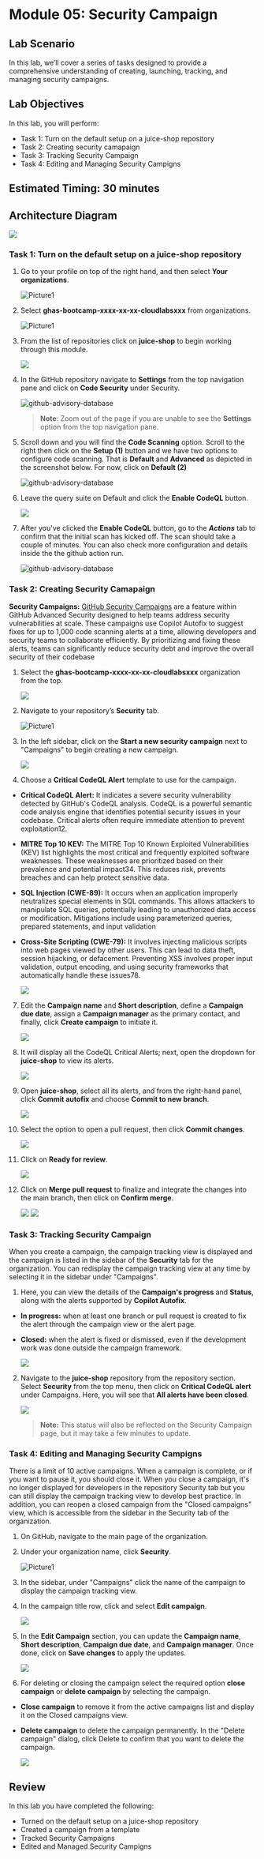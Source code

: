 # Module 05: Security Campaign

## Lab Scenario

 In this lab, we’ll cover a series of tasks designed to provide a comprehensive understanding of creating, launching, tracking, and managing security campaigns.

## Lab Objectives
In this lab, you will perform:

- Task 1: Turn on the default setup on a juice-shop repository
- Task 2: Creating security camapaign
- Task 3: Tracking Security Campaign
- Task 4: Editing and Managing Security Campigns

## Estimated Timing: 30 minutes

## Architecture Diagram

   ![](images/seccamp16.png)

### Task 1: Turn on the default setup on a juice-shop repository

1. Go to your profile on top of the right hand, and then select **Your organizations**.

   ![Picture1](./images/org.png)

1. Select **ghas-bootcamp-xxxx-xx-xx-cloudlabsxxx** from organizations.

   ![Picture1](./images/ghas-exercise1-4.png)

1. From the list of repositories click on **juice-shop** to begin working through this module.

   ![](images/seccamp13.png)

1. In the GitHub repository navigate to **Settings** from the top navigation pane and click on **Code Security** under Security.

   ![github-advisory-database](images/image1.png)

   >**Note**: Zoom out of the page if you are unable to see the **Settings** option from the top navigation pane.

1. Scroll down and you will find the **Code Scanning** option. Scroll to the right then click on the **Setup (1)** button and we have two options to configure code scanning. That is **Default** and **Advanced** as depicted in the screenshot below. For now, click on **Default (2)**

   ![github-advisory-database](images/sec15.png)

1. Leave the query suite on Default and click the **Enable CodeQL** button.

   ![](images/seccamp14.png)

1. After you've clicked the **Enable CodeQL** button, go to the **_Actions_** tab to confirm that the initial scan has kicked off. The scan should take a couple of minutes. You can also check more configuration and details inside the the github action run.

   ![github-advisory-database](images/gf.png)

### Task 2: Creating Security Camapaign

**Security Campaigns:** [GitHub Security Campaigns](https://docs.github.com/ja/enterprise-cloud@latest/code-security/code-scanning/managing-code-scanning-alerts/fixing-alerts-in-security-campaign) are a feature within GitHub Advanced Security designed to help teams address security vulnerabilities at scale. These campaigns use Copilot Autofix to suggest fixes for up to 1,000 code scanning alerts at a time, allowing developers and security teams to collaborate efficiently. By prioritizing and fixing these alerts, teams can significantly reduce security debt and improve the overall security of their codebase

1. Select the **ghas-bootcamp-xxxx-xx-xx-cloudlabsxxx** organization from the top.

   ![](images/seccamp15.png)

1. Navigate to your repository’s **Security** tab.

   ![Picture1](./images/security-tabat.png)

1. In the left sidebar, click on the **Start a new security campaign** next to "Campaigns" to begin creating a new campaign.

    ![](./images/securitycampaign1.png)

1. Choose a **Critical CodeQL Alert** template to use for the campaign.

- **Critical CodeQL Alert:** It indicates a severe security vulnerability detected by GitHub's CodeQL analysis. CodeQL is a powerful semantic code analysis engine that identifies potential security issues in your codebase. Critical alerts often require immediate attention to prevent exploitation12.

- **MITRE Top 10 KEV:** The MITRE Top 10 Known Exploited Vulnerabilities (KEV) list highlights the most critical and frequently exploited software weaknesses. These weaknesses are prioritized based on their prevalence and potential impact34. This reduces risk, prevents breaches and can help protect sensitive data.

- **SQL Injection (CWE-89):** It occurs when an application improperly neutralizes special elements in SQL commands. This allows attackers to manipulate SQL queries, potentially leading to unauthorized data access or modification. Mitigations include using parameterized queries, prepared statements, and input validation

- **Cross-Site Scripting (CWE-79):** It involves injecting malicious scripts into web pages viewed by other users. This can lead to data theft, session hijacking, or defacement. Preventing XSS involves proper input validation, output encoding, and using security frameworks that automatically handle these issues78.

    ![](./images/template2.png)

7. Edit the **Campaign name** and **Short description**, define a **Campaign due date**, assign a **Campaign manager** as the primary contact, and finally, click **Create campaign** to initiate it.

    ![](./images/seccamp1.png)

8. It will display all the CodeQL Critical Alerts; next, open the dropdown for **juice-shop** to view its alerts.

    ![](./images/seccamp2a.png)

9. Open **juice-shop**, select all its alerts, and from the right-hand panel, click **Commit autofix** and choose **Commit to new branch**.

    ![](./images/seccamp3a.png)

10. Select the option to open a pull request, then click **Commit changes**.

    ![](./images/seccamp4a.png)

11. Click on **Ready for review**.

    ![](./images/seccamp5a.png)

12. Click on **Merge pull request** to finalize and integrate the changes into the main branch, then click on **Confirm merge**.

    ![](./images/seccamp6a.png)
    ![](./images/seccamp7a.png)

### Task 3: Tracking Security Campaign

When you create a campaign, the campaign tracking view is displayed and the campaign is listed in the sidebar of the **Security** tab for the organization. You can redisplay the campaign tracking view at any time by selecting it in the sidebar under "Campaigns".

1. Here, you can view the details of the **Campaign's progress** and **Status**, along with the alerts supported by **Copilot Autofix**.

- **In progress:** when at least one branch or pull request is created to fix the alert through the campaign view or the alert page.
- **Closed:** when the alert is fixed or dismissed, even if the development work was done outside the campaign framework.

  ![](./images/seccamp8.png)

2. Navigate to the **juice-shop** repository from the repository section. Select **Security** from the top menu, then click on **Critical CodeQL alert** under Campaigns. Here, you will see that **All alerts have been closed**.

   ![](./images/seccamp12.png)

   > **Note:** This status will also be reflected on the Security Campaign page, but it may take a few minutes to update.

### Task 4: Editing and Managing Security Campigns

There is a limit of 10 active campaigns. When a campaign is complete, or if you want to pause it, you should close it. When you close a campaign, it's no longer displayed for developers in the repository Security tab but you can still display the campaign tracking view to develop best practice. In addition, you can reopen a closed campaign from the "Closed campaigns" view, which is accessible from the sidebar in the Security tab of the organization.

1. On GitHub, navigate to the main page of the organization.

1. Under your organization name, click **Security**.

   ![Picture1](./images/security-tabat.png)

1. In the sidebar, under "Campaigns" click the name of the campaign to display the campaign tracking view.

1. In the campaign title row, click and select **Edit campaign**.

   ![](./images/seccamp9.png)

1. In the **Edit Campaign** section, you can update the **Campaign name**, **Short description**, **Campaign due date**, and **Campaign manager**. Once done, click on **Save changes** to apply the updates.

   ![](./images/seccamp10.png)

1. For deleting or closing the campaign select the required option **close campaign** or **delete campaign** by selecting the campaign.

- **Close campaign** to remove it from the active campaigns list and display it on the Closed campaigns view.
- **Delete campaign** to delete the campaign permanently. In the "Delete campaign" dialog, click Delete to confirm that you want to delete the campaign.

   ![](./images/seccamp11.png)

## Review

In this lab you have completed the following:

- Turned on the default setup on a juice-shop repository
- Created a campaign from a template
- Tracked Security Campaigns
- Edited and Managed Security Campigns
